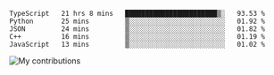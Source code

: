 <!--START_SECTION:waka-->
```text
TypeScript   21 hrs 8 mins   ███████████████████████▒░   93.53 % 
Python       25 mins         ▒░░░░░░░░░░░░░░░░░░░░░░░░   01.92 % 
JSON         24 mins         ▒░░░░░░░░░░░░░░░░░░░░░░░░   01.82 % 
C++          16 mins         ▒░░░░░░░░░░░░░░░░░░░░░░░░   01.19 % 
JavaScript   13 mins         ▒░░░░░░░░░░░░░░░░░░░░░░░░   01.02 % 
```
<!--END_SECTION:waka-->
<img src="https://github-readme-streak-stats.herokuapp.com/?user=pahas&theme=white" alt="My contributions" />
